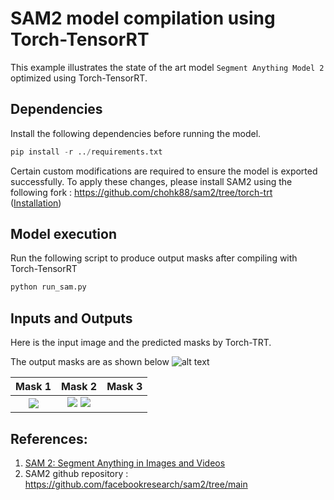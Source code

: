 # SAM2 model compilation using Torch-TensorRT

This example illustrates the state of the art model `Segment Anything Model 2` optimized using
Torch-TensorRT.

## Dependencies
Install the following dependencies before running the model.

```py
pip install -r ../requirements.txt
```

Certain custom modifications are required to ensure the model is exported successfully. To apply these changes, please install SAM2 using the following fork : https://github.com/chohk88/sam2/tree/torch-trt (<a href="https://github.com/chohk88/sam2/tree/torch-trt?tab=readme-ov-file#installation">Installation</a>)

## Model execution
Run the following script to produce output masks after compiling with Torch-TensorRT
```py
python run_sam.py
```

## Inputs and Outputs

Here is the input image and the predicted masks by Torch-TRT.

The output masks are as shown below
![alt text](https://github.com/pytorch/TensorRT/blob/sam/examples/dynamo/sam/truck.jpg?raw=true)

Mask 1                     |  Mask 2                   |  Mask 3
:-------------------------:|:-------------------------:|:-------------------------:|
![](https://github.com/pytorch/TensorRT/blob/sam/examples/dynamo/sam/Torch-TRT_output_mask_1.png?raw=true)  |  ![](https://github.com/pytorch/TensorRT/blob/sam/examples/dynamo/sam/Torch-TRT_output_mask_2.png?raw=true)   ![](https://github.com/pytorch/TensorRT/blob/sam/examples/dynamo/sam/Torch-TRT_output_mask_3.png?raw=true)

## References:

1) <a href="https://arxiv.org/pdf/2408.00714">SAM 2: Segment Anything in Images and Videos </a>
2) SAM2 github repository : https://github.com/facebookresearch/sam2/tree/main


